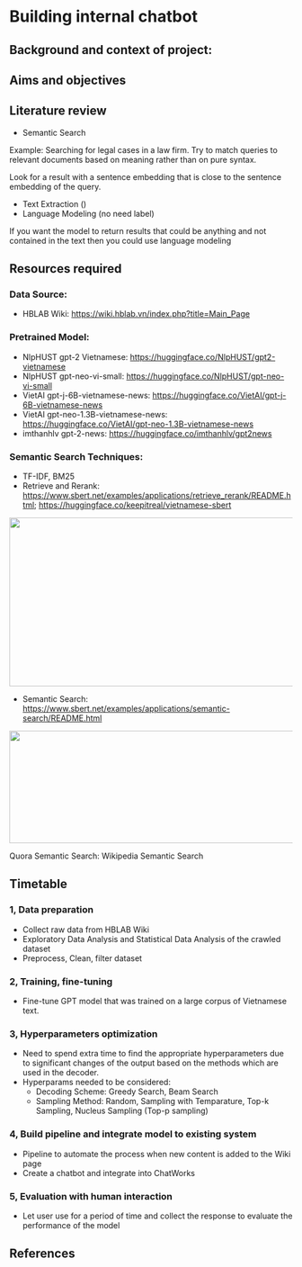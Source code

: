 # Building internal chatbot

## Background and context of project:


## Aims and objectives



## Literature review
- Semantic Search

Example: Searching for legal cases in a law firm.
Try to match queries to relevant documents based on meaning rather than on pure syntax. 

Look for a result with a sentence embedding that is close to the sentence embedding of the query.

- Text Extraction ()
- Language Modeling (no need label)

If you want the model to return results that could be anything and not contained in the text then you could use language modeling


## Resources required
### Data Source:
- HBLAB Wiki: https://wiki.hblab.vn/index.php?title=Main_Page

### Pretrained Model:
- NlpHUST gpt-2 Vietnamese: https://huggingface.co/NlpHUST/gpt2-vietnamese
- NlpHUST gpt-neo-vi-small: https://huggingface.co/NlpHUST/gpt-neo-vi-small
- VietAI gpt-j-6B-vietnamese-news: https://huggingface.co/VietAI/gpt-j-6B-vietnamese-news
- VietAI gpt-neo-1.3B-vietnamese-news: https://huggingface.co/VietAI/gpt-neo-1.3B-vietnamese-news
- imthanhlv gpt-2-news: https://huggingface.co/imthanhlv/gpt2news

### Semantic Search Techniques:

- TF-IDF, BM25
- Retrieve and Rerank: https://www.sbert.net/examples/applications/retrieve_rerank/README.html; https://huggingface.co/keepitreal/vietnamese-sbert

<!-- ![Alt text](assets/retrieve_rerank.webp) -->

<img src="assets/retrieve_rerank.webp" width="600" height="300">

- Semantic Search: https://www.sbert.net/examples/applications/semantic-search/README.html

<img src="assets/sem_search.webp"  width="600" height="200">

Quora Semantic Search: 
Wikipedia Semantic Search

## Timetable

### 1, Data preparation
- Collect raw data from HBLAB Wiki
- Exploratory Data Analysis and Statistical Data Analysis of the crawled dataset
- Preprocess, Clean, filter dataset
<!-- - (Build, label dataset)  -->

### 2, Training, fine-tuning
- Fine-tune GPT model that was trained on a large corpus of Vietnamese text.

### 3, Hyperparameters optimization
- Need to spend extra time to find the appropriate hyperparameters due to significant changes of the output based on the methods which are used in the decoder.
- Hyperparams needed to be considered: 
    - Decoding Scheme: Greedy Search, Beam Search 
    - Sampling Method: Random, Sampling with Temparature, Top-k Sampling, Nucleus Sampling (Top-p sampling)

### 4, Build pipeline and integrate model to existing system
- Pipeline to automate the process when new content is added to the Wiki page
- Create a chatbot and integrate into ChatWorks

### 5, Evaluation with human interaction
- Let user use for a period of time and collect the response to evaluate the performance of the model

## References

